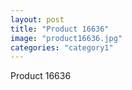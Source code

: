 ```yaml
---
layout: post
title: "Product 16636"
image: "product16636.jpg"
categories: "category1"
---
```

Product 16636

